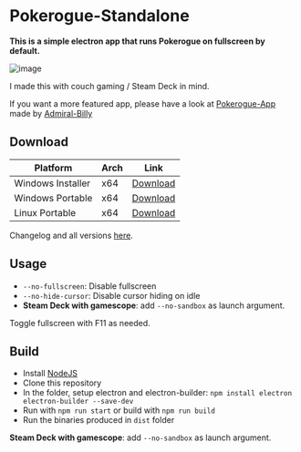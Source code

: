 # Pokerogue-Standalone
**This is a simple electron app that runs Pokerogue on fullscreen by default.**

![image](https://github.com/Odizinne/Pokerogue-Standalone/assets/102679854/b3858bbd-aac1-4b2d-af00-44eebb035311)


I made this with couch gaming / Steam Deck in mind.

If you want a more featured app, please have a look at [Pokerogue-App](https://github.com/Admiral-Billy/Pokerogue-App) made by [Admiral-Billy](https://github.com/Admiral-Billy)

## Download

| Platform | Arch | Link |
| --- | --- | --- |
| Windows Installer | x64 | [Download](https://github.com/Odizinne/Pokerogue-Standalone/releases/download/1.4.1/Pokerogue-Installer.exe)
| Windows Portable | x64 | [Download](https://github.com/Odizinne/Pokerogue-Standalone/releases/download/1.4.1/Pokerogue-Win.zip)
| Linux Portable | x64 | [Download](https://github.com/Odizinne/Pokerogue-Standalone/releases/download/1.4.1/Pokerogue-Linux.zip)

Changelog and all versions [here]([https://github.com/Odizinne/Pokerogue-Standalone/releases/latest](https://github.com/Odizinne/Pokerogue-Standalone/releases)).

## Usage

- `--no-fullscreen`: Disable fullscreen
- `--no-hide-cursor`: Disable cursor hiding on idle
- **Steam Deck with gamescope**: add `--no-sandbox` as launch argument.

Toggle fullscreen with F11 as needed.

## Build

- Install [NodeJS](https://nodejs.org/en/download/package-manager)
- Clone this repository
- In the folder, setup electron and electron-builder: `npm install electron electron-builder --save-dev`
- Run with `npm run start` or build with `npm run build`
- Run the binaries produced in `dist` folder

**Steam Deck with gamescope**: add `--no-sandbox` as launch argument.
